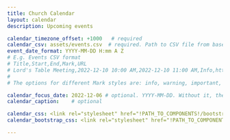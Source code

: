 ```yaml
---
title: Church Calendar
layout: calendar
description: Upcoming events

calendar_timezone_offset: +1000   # required
calendar_csv: assets/events.csv  # required. Path to CSV file from base url
event_date_format: YYYY-MM-DD H:mm A Z
# E.g. Events CSV format
# Title,Start,End,Mark,URL
# Lord's Table Meeting,2022-12-10 10:00 AM,2022-12-10 11:00 AM,Info,http://example.com
#
# The options for different Mark styles are: info, warning, important, success, special, and blank.

calendar_focus_date: 2022-12-06 # optional. YYYY-MM-DD. Without it, the default is today
calendar_caption:    # optional

calendar_css: <link rel="stylesheet" href="!PATH_TO_COMPONENTS!/bootstrap-calendar/css/calendar.css">
calendar_bootstrap_css: <link rel="stylesheet" href="!PATH_TO_COMPONENTS!/bootstrap/css/bootstrap.css">

---
```



